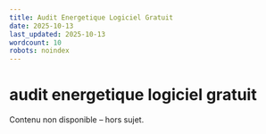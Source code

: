```yaml
---
title: Audit Energetique Logiciel Gratuit
date: 2025-10-13
last_updated: 2025-10-13
wordcount: 10
robots: noindex
---
```


# audit energetique logiciel gratuit

Contenu non disponible – hors sujet.